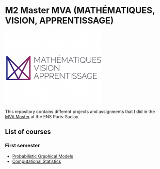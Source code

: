 # M2 Master MVA (MATHÉMATIQUES, VISION, APPRENTISSAGE)
![header](logo_mva_935x701.jpg)

This repository contains different projects and assignments that I did in the [MVA Master](http://math.ens-paris-saclay.fr/version-francaise/formations/master-mva/) at the ENS Paris-Saclay.

## List of courses
### First semester

* [Probabilistic Graphical Models](probabilistic-graphical-models)
* [Computational Statistics](Computational)

